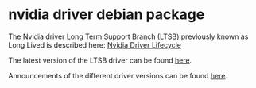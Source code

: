 # nvidia driver debian package

The Nvidia driver Long Term Support Branch (LTSB) previously known as Long Lived is described here: [Nvidia Driver Lifecycle](https://docs.nvidia.com/datacenter/tesla/drivers/#lifecycle)

The latest version of the LTSB driver can be found [here](https://forums.developer.nvidia.com/t/current-graphics-driver-releases/28500).

Announcements of the different driver versions can be found [here](https://forums.developer.nvidia.com/c/gpu-graphics/announcements-and-news/146).
